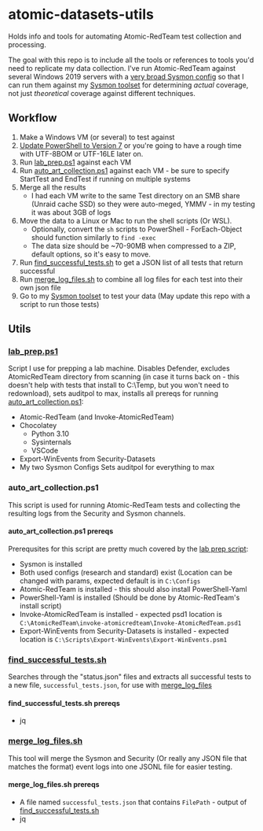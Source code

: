 # atomic-datasets-utils

Holds info and tools for automating Atomic-RedTeam test collection and processing.

The goal with this repo is to include all the tools or references to tools you'd need to replicate my data collection. I've run Atomic-RedTeam against several Windows 2019 servers with a [very broad Sysmon config](https://gist.githubusercontent.com/cnnrshd/b07cf1e7894e381b820fba29bc6362f6/raw/be50009c398c87d2977a50b4bcbcc414bcc877b8/sysmon_research.xml) so that I can run them against my [Sysmon toolset](https://github.com/cnnrshd/sysmon_utils) for determining *actual* coverage, not just *theoretical* coverage against different techniques.

## Workflow

1. Make a Windows VM (or several) to test against
2. [Update PowerShell to Version 7](https://learn.microsoft.com/en-us/powershell/scripting/whats-new/migrating-from-windows-powershell-51-to-powershell-7?view=powershell-7.3) or you're going to have a rough time with UTF-8BOM or UTF-16LE later on.
3. Run [lab_prep.ps1](./lab_prep.ps1) against each VM
4. Run [auto_art_collection.ps1](./auto_art_collection.ps1) against each VM - be sure to specify StartTest and EndTest if running on multiple systems
5. Merge all the results
    - I had each VM write to the same Test directory on an SMB share (Unraid cache SSD) so they were auto-meged, YMMV - in my testing it was about 3GB of logs
6. Move the data to a Linux or Mac to run the shell scripts (Or WSL). 
    - Optionally, convert the `sh` scripts to PowerShell - ForEach-Object should function similarly to `find -exec`
    - The data size should be ~70-90MB when compressed to a ZIP, default options, so it's easy to move.
7. Run [find_successful_tests.sh](./find_successful_tests.sh) to get a JSON list of all tests that return successful
8. Run [merge_log_files.sh](./merge_log_files.sh) to combine all log files for each test into their own json file
9. Go to my [Sysmon toolset](https://github.com/cnnrshd/sysmon_utils) to test your data (May update this repo with a script to run those tests)

## Utils

### [lab_prep.ps1](./lab_prep.ps1)

Script I use for prepping a lab machine. Disables Defender, excludes AtomicRedTeam directory from scanning (in case it turns back on - this doesn't help with tests that install to C:\Temp, but you won't need to redownload), sets auditpol to max, installs all prereqs for running [auto_art_collection.ps1](./auto_art_collection.ps1):
- Atomic-RedTeam (and Invoke-AtomicRedTeam)
- Chocolatey
  - Python 3.10
  - Sysinternals
  - VSCode
- Export-WinEvents from Security-Datasets
- My two Sysmon Configs
Sets auditpol for everything to max

### auto_art_collection.ps1

This script is used for running Atomic-RedTeam tests and collecting the resulting logs from the Security and Sysmon channels.

#### auto_art_collection.ps1 prereqs

Prerequsites for this script are pretty much covered by the [lab prep script](./lab_prep.ps1):

- Sysmon is installed
- Both used configs (research and standard) exist (Location can be changed with params, expected default is in `C:\Configs`
- Atomic-RedTeam is installed - this should also install PowerShell-Yaml
- PowerShell-Yaml is installed (Should be done by Atomic-RedTeam's install script)
- Invoke-AtomicRedTeam is installed - expected psd1 location is `C:\AtomicRedTeam\invoke-atomicredteam\Invoke-AtomicRedTeam.psd1`
- Export-WinEvents from Security-Datasets is installed - expected location is `C:\Scripts\Export-WinEvents\Export-WinEvents.psm1`

### [find_successful_tests.sh](./find_successful_tests.sh)

Searches through the "status.json" files and extracts all successful tests to a new file, `successful_tests.json`, for use with [merge_log_files](#merge_log_files.sh)

#### find_successful_tests.sh prereqs

- jq

### [merge_log_files.sh](./merge_log_files.sh)

This tool will merge the Sysmon and Security (Or really any JSON file that matches the format) event logs into one JSONL file for easier testing.

#### merge_log_files.sh prereqs

- A file named `successful_tests.json` that contains `FilePath` - output of [find_successful_tests.sh](./find_successful_tests.sh)
- jq
